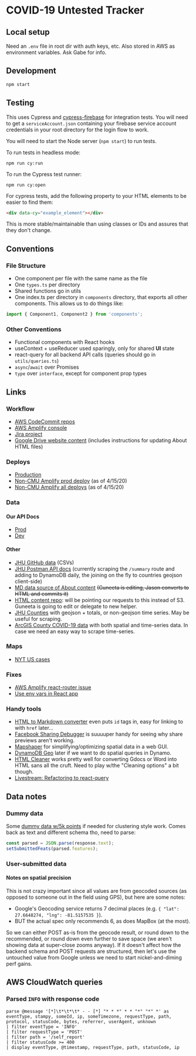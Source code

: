 # COVID-19 Untested Tracker

## Local setup

Need an `.env` file in root dir with auth keys, etc. Also stored in AWS as environment variables. Ask Gabe for info.

## Development

```bash
npm start
```

## Testing

This uses Cypress and [cypress-firebase](https://github.com/prescottprue/cypress-firebase) for integration tests.
You will need to get a `serviceAccount.json` containing your firebase service account credentials
in your root directory for the login flow to work.

You will need to start the Node server (`npm start`) to run tests.

To run tests in headless mode:

```
npm run cy:run
```

To run the Cypress test runner:

```
npm run cy:open
```

For cypress tests, add the following property to your HTML elements to be easier to find them:

```html
<div data-cy="example_element"></div>
```

This is more stable/maintainable than using classes or IDs and assures that they don't change.

## Conventions

### File Structure

- One component per file with the same name as the file
- One `types.ts` per directory
- Shared functions go in utils
- One index.ts per directory in `components` directory, that exports all other components. This allows us to do things like:

```js
import { Component1, Component2 } from 'components';
```

### Other Conventions

- Functional components with React hooks
- useContext + useReducer used sparingly, only for shared **UI** state
- react-query for all backend API calls (queries should go in `utils/queries.ts`)
- `async`/`await` over Promises
- `type` over `interface`, except for component prop types

## Links

### Workflow

- [AWS CodeCommit repos](https://us-east-1.console.aws.amazon.com/codesuite/codecommit/repositories)
- [AWS Amplify console](https://console.aws.amazon.com/amplify/home?region=us-east-1)
- [Jira project](https://cmu-covid.atlassian.net/browse/COV)
- [Google Drive website content](https://drive.google.com/drive/folders/1kq-gfqbckws7O9_Md7QhycbsYTxnxZnH) (includes instructions for updating About HTML files)

### Deploys

- [Production](https://www.covidselfreport.org/)
- [Non-CMU Amplify prod deploy](https://master.d3detajy1g4axn.amplifyapp.com/) (as of 4/15/20)
- [Non-CMU Amplify all deploys](https://console.aws.amazon.com/amplify/home?region=us-east-1#/d3detajy1g4axn) (as of 4/15/20)

### Data

#### Our API Docs

- [Prod](https://s0vnmyj6fg.execute-api.us-east-1.amazonaws.com/prod/apidocs)
- [Dev](https://f1t0v67ydj.execute-api.us-east-1.amazonaws.com/dev/apidocs)

#### Other

- [JHU GitHub data](https://github.com/CSSEGISandData/COVID-19) (CSVs)
- [JHU Postman API docs](https://documenter.getpostman.com/view/10808728/SzS8rjbc?version=latest) (currently scraping the `/summary` route and adding to DynamoDB daily, the joining on the fly to countries geojson client-side)
- [MD data source of About content](https://drive.google.com/file/d/1wk_GNkU-hJZBeh6ic5ZkOoJgVAsrMsSO/view?usp=sharing) ~~(Guneeta is editing, Jason converts to HTML and commits it)~~
- [HTML content repo](https://github.com/abettermap/c19-self-report-content): will be pointing our requests to this instead of S3. Guneeta is going to edit or delegate to new helper.
- [JHU Counties](https://services9.arcgis.com/6Hv9AANartyT7fJW/ArcGIS/rest/services/USCounties_cases_V1/FeatureServer) with geojson + totals, or non-geojson time series. May be useful for scraping.
- [ArcGIS County COVID-19 data](https://services9.arcgis.com/6Hv9AANartyT7fJW/ArcGIS/rest/services/USCounties_cases_V1/FeatureServer) with both spatial and time-series data. In case we need an easy way to scrape time-series.

### Maps

- [NYT US cases](https://www.nytimes.com/interactive/2020/us/coronavirus-us-cases.html)

### Fixes

- [AWS Amplify react-router issue](https://github.com/aws-amplify/amplify-js/issues/2498#issuecomment-455162939)
- [Use env vars in React app](https://create-react-app.dev/docs/adding-custom-environment-variables/#referencing-environment-variables-in-the-html)

### Handy tools

- [HTML to Markdown converter](https://markdowntohtml.com/) even puts `id` tags in, easy for linking to with `href` later...
- [Facebook Sharing Debugger](https://developers.facebook.com/tools/debug/?q=https%3A%2F%2Fwww.covidselfreport.org%2F) is suuuuper handy for seeing why share previews aren't working.
- [Mapshaper](https://mapshaper.org/) for simplifying/optimizing spatial data in a web GUI.
- [DynamoDB Geo](https://github.com/rh389/dynamodb-geo.js) later if we want to do spatial queries in Dynamo.
- [HTML Cleaner](https://html-cleaner.com/) works pretty well for converting Gdocs or Word into HTML sans all the cruft. Need to play w/the "Cleaning options" a bit though.
- [Livestream: Refactoring to react-query](https://www.youtube.com/watch?v=eEKn8UJfYgc)

## Data notes

### Dummy data

Some [dummy data w/5k points](https://gist.githubusercontent.com/abettermap/099c2d469314cf90fcea0cc3c61643f5/raw/2df05ec61ca435a27a2dddbc1b624ad54a957613/fake-covid-pts.json) if needed for clustering style work. Comes back as text and different schema tho, need to parse:

```js
const parsed = JSON.parse(response.text);
setSubmittedFeats(parsed.features);
```

### User-submitted data

#### Notes on spatial precision

This is not crazy important since all values are from geocoded sources (as opposed to someone out in the field using GPS), but here are some notes:

- Google's Geocoding service returns 7 decimal places (e.g. `{ "lat": 27.6648274, "lng": -81.5157535 }`).
- BUT the actual spec only recommends 6, as does MapBox (at the most).

So we can either POST as-is from the geocode result, or round down to the recommended, or round down even further to save space (we aren't showing data at super-close zooms anyway). If it doesn't affect how the backend schema and POST requests are structured, then let's use the untouched value from Google unless we need to start nickel-and-diming perf gains.

## AWS CloudWatch queries

### Parsed `INFO` with response code

```
parse @message '[*]\t*\t*\t* - - [*] "* * *" * * "*" "*" *' as eventType, stampy, someId, ip, someTimezone, requestType, path, protocol, statusCode, bytes, referrer, userAgent, unknown
| filter eventType = 'INFO'
| filter requestType = 'POST'
| filter path = '/self_report'
| filter statusCode >= 400
| display eventType, @timestamp, requestType, path, statusCode, ip
```
